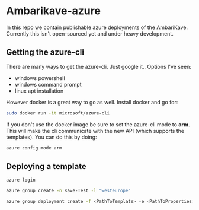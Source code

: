 # Ambarikave-azure
In this repo we contain publishable azure deployments of the AmbariKave. Currently this isn't open-sourced yet and under heavy development.

## Getting the azure-cli 
There are many ways to get the azure-cli. Just google it.. Options I've seen: 

 - windows powershell
 - windows command prompt
 - linux apt installation 

However docker is a great way to go as well. Install docker and go for: 

```bash
sudo docker run -it microsoft/azure-cli
```

If you don't use the docker image be sure to set the azure-cli mode to __arm__. This will make the cli communicate with the new API (which supports the templates). You can do this by doing: 

```bash
azure config mode arm 
```

## Deploying a template

```bash 
azure login 

azure group create -n Kave-Test -l "westeurope"

azure group deployment create -f <PathToTemplate> -e <PathToProperties> -g Kave-Test -n KaveTestDeployment
```




